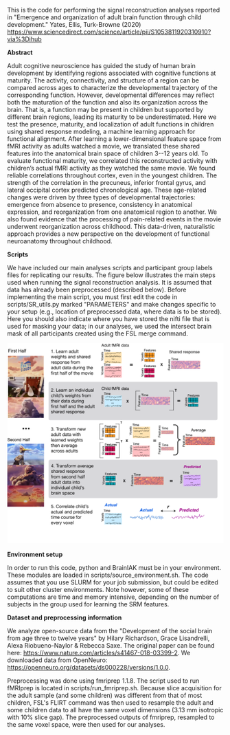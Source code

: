 This is the code for performing the signal reconstruction analyses reported in "Emergence and organization of adult brain function through child development." Yates, Ellis, Turk-Browne (2020) https://www.sciencedirect.com/science/article/pii/S1053811920310910?via%3Dihub

**Abstract**

Adult cognitive neuroscience has guided the study of human brain development by identifying regions associated with cognitive functions at maturity. The activity, connectivity, and structure of a region can be compared across ages to characterize the developmental trajectory of the corresponding function. However, developmental differences may reflect both the maturation of the function and also its organization across the brain. That is, a function may be present in children but supported by different brain regions, leading its maturity to be underestimated. Here we test the presence, maturity, and localization of adult functions in children using shared response modeling, a machine learning approach for functional alignment. After learning a lower-dimensional feature space from fMRI activity as adults watched a movie, we translated these shared features into the anatomical brain space of children 3--12 years old. To evaluate functional maturity, we correlated this reconstructed activity with children’s actual fMRI activity as they watched the same movie. We found reliable correlations throughout cortex, even in the youngest children. The strength of the correlation in the precuneus, inferior frontal gyrus, and lateral occipital cortex predicted chronological age. These age-related changes were driven by three types of developmental trajectories: emergence from absence to presence, consistency in anatomical expression, and reorganization from one anatomical region to another. We also found evidence that the processing of pain-related events in the movie underwent reorganization across childhood. This data-driven, naturalistic approach provides a new perspective on the development of functional neuroanatomy throughout childhood.

**Scripts**

We have included our main analyses scripts and participant group labels files for replicating our results. The figure below illustrates the main steps used when running the signal reconstruction analysis. It is assumed that data has already been preprocessed (described below). Before implementing the main script, you must first edit the code in scripts/SR_utils.py marked "PARAMETERS" and make changes specific to your setup (e.g., location of preprocessed data, where data is to be stored). Here you should also indicate where you have stored the nifti file that is used for masking your data; in our analyses, we used the intersect brain mask of all participants created using the FSL merge command. 


![schematic.png](schematic.png)


**Environment setup** 

In order to run this code, python and BrainIAK must be in your environment. These modules are loaded in scripts/source_environment.sh. The code assumes that you use SLURM for your job submission, but could be edited to suit other cluster environments. Note however, some of these computations are time and memory intensive, depending on the number of subjects in the group used for learning the SRM features.

**Dataset and preprocessing information**

We analyze open-source data from the "Development of the social brain from age three to twelve years" by Hilary Richardson, Grace Lisandrelli, Alexa Riobueno-Naylor & Rebecca Saxe. The original paper can be found here: https://www.nature.com/articles/s41467-018-03399-2. We downloaded data from OpenNeuro: https://openneuro.org/datasets/ds000228/versions/1.0.0. 

Preprocessing was done using fmriprep 1.1.8. The script used to run fMRIprep is located in scripts/run_fmriprep.sh. Because slice acquisition for the adult sample (and some children) was different from that of most children, FSL's FLIRT command was then used to resample the adult and some children data to all have the same voxel dimensions (3.13 mm isotropic with 10% slice gap). The preprocessed outputs of fmriprep, resampled to the same voxel space, were then used for our analyses.

